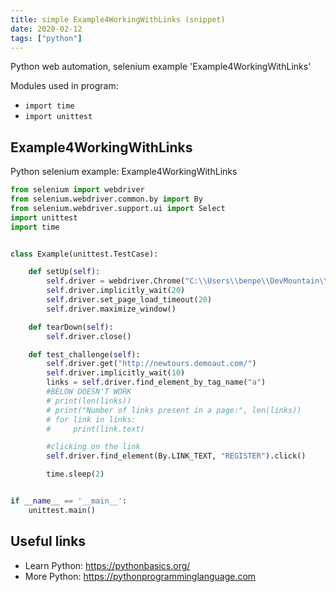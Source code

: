 ```yaml
---
title: simple Example4WorkingWithLinks (snippet)
date: 2020-02-12
tags: ["python"]
---
```

Python web automation, selenium example 'Example4WorkingWithLinks'


Modules used in program: 
* `import time`
* `import unittest`

## Example4WorkingWithLinks

Python selenium example: Example4WorkingWithLinks

```python
from selenium import webdriver
from selenium.webdriver.common.by import By
from selenium.webdriver.support.ui import Select
import unittest
import time


class Example(unittest.TestCase):

    def setUp(self):
        self.driver = webdriver.Chrome("C:\\Users\\benpe\\DevMountain\\testing-resources\\chromedriver.exe")
        self.driver.implicitly_wait(20)
        self.driver.set_page_load_timeout(20)
        self.driver.maximize_window()

    def tearDown(self):
        self.driver.close()

    def test_challenge(self):
        self.driver.get("http://newtours.demoaut.com/")
        self.driver.implicitly_wait(10)
        links = self.driver.find_element_by_tag_name("a")
        #BELOW DOESN'T WORK
        # print(len(links))
        # print("Number of links present in a page:", len(links))
        # for link in links:
        #     print(link.text)

        #clicking on the link
        self.driver.find_element(By.LINK_TEXT, "REGISTER").click()

        time.sleep(2)


if __name__ == '__main__':
    unittest.main()


```

## Useful links

- Learn Python: https://pythonbasics.org/
- More Python: https://pythonprogramminglanguage.com
